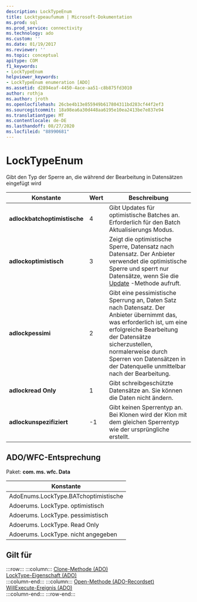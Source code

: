 ```yaml
---
description: LockTypeEnum
title: Locktypeaufumum | Microsoft-Dokumentation
ms.prod: sql
ms.prod_service: connectivity
ms.technology: ado
ms.custom: ''
ms.date: 01/19/2017
ms.reviewer: ''
ms.topic: conceptual
apitype: COM
f1_keywords:
- LockTypeEnum
helpviewer_keywords:
- LockTypeEnum enumeration [ADO]
ms.assetid: d2894eaf-4450-4ace-aa51-c8b875fd3010
author: rothja
ms.author: jroth
ms.openlocfilehash: 26cbe4b13e855949b617804311bd283cf44f2ef3
ms.sourcegitcommit: 18a98ea6a30d448aa6195e10ea2413be7e837e94
ms.translationtype: MT
ms.contentlocale: de-DE
ms.lasthandoff: 08/27/2020
ms.locfileid: "88990681"
---
```

# <a name="locktypeenum"></a>LockTypeEnum
Gibt den Typ der Sperre an, die während der Bearbeitung in Datensätzen eingefügt wird  
  
|Konstante|Wert|Beschreibung|  
|--------------|-----------|-----------------|  
|**adlockbatchoptimistische**|4|Gibt Updates für optimistische Batches an. Erforderlich für den Batch Aktualisierungs Modus.|  
|**adlockoptimistisch**|3|Zeigt die optimistische Sperre, Datensatz nach Datensatz. Der Anbieter verwendet die optimistische Sperre und sperrt nur Datensätze, wenn Sie die [Update](./update-method.md) -Methode aufruft.|  
|**adlockpessimi**|2|Gibt eine pessimistische Sperrung an, Daten Satz nach Datensatz. Der Anbieter übernimmt das, was erforderlich ist, um eine erfolgreiche Bearbeitung der Datensätze sicherzustellen, normalerweise durch Sperren von Datensätzen in der Datenquelle unmittelbar nach der Bearbeitung.|  
|**adlockread Only**|1|Gibt schreibgeschützte Datensätze an. Sie können die Daten nicht ändern.|  
|**adlockunspezifiziert**|-1|Gibt keinen Sperrentyp an. Bei Klonen wird der Klon mit dem gleichen Sperrentyp wie der ursprüngliche erstellt.|  
  
## <a name="adowfc-equivalent"></a>ADO/WFC-Entsprechung  
 Paket: **com. ms. wfc. Data**  
  
|Konstante|  
|--------------|  
|AdoEnums.LockType.BATchoptimistische|  
|Adoerums. LockType. optimistisch|  
|Adoerums. LockType. pessimistisch|  
|Adoerums. LockType. Read Only|  
|Adoerums. LockType. nicht angegeben|  
  
## <a name="applies-to"></a>Gilt für  

:::row:::
    :::column:::
        [Clone-Methode (ADO)](./clone-method-ado.md)  
        [LockType-Eigenschaft (ADO)](./locktype-property-ado.md)  
    :::column-end:::
    :::column:::
        [Open-Methode (ADO-Recordset)](./open-method-ado-recordset.md)  
        [WillExecute-Ereignis (ADO)](./willexecute-event-ado.md)  
    :::column-end:::
:::row-end:::